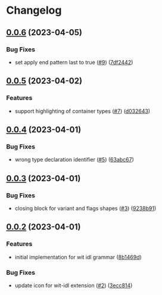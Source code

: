 # Changelog

## [0.0.6](https://github.com/eduardomourar/wit-idl/compare/wit-idl-v0.0.5...wit-idl-v0.0.6) (2023-04-05)


### Bug Fixes

* set apply end pattern last to true ([#9](https://github.com/eduardomourar/wit-idl/issues/9)) ([7df2442](https://github.com/eduardomourar/wit-idl/commit/7df2442e1776ebc5350afccadc1c9181f0f6e74b))

## [0.0.5](https://github.com/eduardomourar/wit-idl/compare/wit-idl-v0.0.4...wit-idl-v0.0.5) (2023-04-02)


### Features

* support highlighting of container types ([#7](https://github.com/eduardomourar/wit-idl/issues/7)) ([d032643](https://github.com/eduardomourar/wit-idl/commit/d032643f6d93c0b7df4eaceff03a39c424f0e394))

## [0.0.4](https://github.com/eduardomourar/wit-idl/compare/wit-idl-v0.0.3...wit-idl-v0.0.4) (2023-04-01)


### Bug Fixes

* wrong type declaration identifier ([#5](https://github.com/eduardomourar/wit-idl/issues/5)) ([63abc67](https://github.com/eduardomourar/wit-idl/commit/63abc67965a797e890ef2f493764755d711069bb))

## [0.0.3](https://github.com/eduardomourar/wit-idl/compare/wit-idl-v0.0.2...wit-idl-v0.0.3) (2023-04-01)


### Bug Fixes

* closing block for variant and flags shapes ([#3](https://github.com/eduardomourar/wit-idl/issues/3)) ([9238b91](https://github.com/eduardomourar/wit-idl/commit/9238b91b6d386e138bbe4f450aad808d9af969df))

## [0.0.2](https://github.com/eduardomourar/wit-idl/compare/wit-idl-v0.0.1...wit-idl-v0.0.2) (2023-04-01)


### Features

* initial implementation for wit idl grammar ([8b1469d](https://github.com/eduardomourar/wit-idl/commit/8b1469d3607b360b56ccef8ffc594a053ca3aa1d))


### Bug Fixes

* update icon for wit-idl extension ([#2](https://github.com/eduardomourar/wit-idl/issues/2)) ([3ecc814](https://github.com/eduardomourar/wit-idl/commit/3ecc814f996d882ca1223a8064206aab70faa176))
